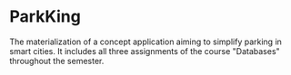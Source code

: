 # ParkKing
The materialization of a concept application aiming to simplify parking in smart cities. It includes all three assignments of the course "Databases" throughout the semester.
